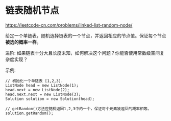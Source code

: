 # 链表随机节点

https://leetcode-cn.com/problems/linked-list-random-node/

给定一个单链表，随机选择链表的一个节点，并返回相应的节点值。保证每个节点**被选的概率一样**。

进阶:
如果链表十分大且长度未知，如何解决这个问题？你能否使用常数级空间复杂度实现？

示例:

```
// 初始化一个单链表 [1,2,3].
ListNode head = new ListNode(1);
head.next = new ListNode(2);
head.next.next = new ListNode(3);
Solution solution = new Solution(head);

// getRandom()方法应随机返回1,2,3中的一个，保证每个元素被返回的概率相等。
solution.getRandom();
```
